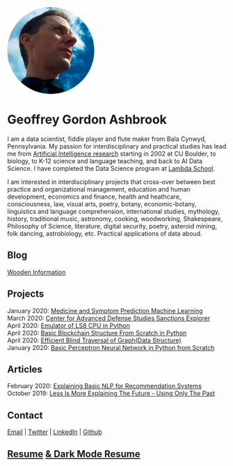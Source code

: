 <img src="geoffrey_gordon_ashbrook_round.png" alt="Geoffrey Gordon Ashbrook" width="200" height="200">

# Geoffrey Gordon Ashbrook

I am a data scientist, fiddle player and flute maker from Bala Cynwyd, Pennsylvania. My passion for interdisciplinary and practical studies has lead me from [Artificial Intelligence research](https://dl.acm.org/doi/10.5555/646145.678706) starting in 2002 at CU Boulder, to biology, to K-12 science and language teaching, and back to AI Data Science. I have completed the Data Science program at [Lambda School](https://lambdaschool.com/). 

I am interested in interdisciplinary projects that cross-over between best practice and organizational management, education and human development, economics and finance, health and heathcare, consciousness, law, visual arts, poetry, botany, economic-botany, linguistics and language comprehension, international studies, mythology, history, traditional music, astronomy, cooking, woodworking, Shakespeare, Philosophy of Science, literature, digital security, poetry, asteroid mining, folk dancing, astrobiology, etc. Practical applications of data aboud.

## Blog
[Wooden Information](https://medium.com/wooden-information/)  

## Projects
January 2020: [Medicine and Symptom Prediction Machine Learning](https://github.com/MedCabinet)  
March 2020: [Center for Advanced Defense Studies Sanctions Explorer](https://medium.com/wooden-information/modeling-networks-of-networks-5e22cd85cd24)  
April 2020: [Emulator of LS8 CPU in Python](https://https://github.com/lineality/ls8_emulator)  
April 2020: [Basic Blockchain Structure From Scratch in Python](https://github.com/lineality/Basic_Python_Blockchain/)  
April 2020: [Efficient Blind Traversal of Graph(Data Structure)](https://github.com/lineality/Blind-Graph-Traversal)  
January 2020: [Basic Perceptron Neural Network in Python from Scratch](https://github.com/lineality/Perceptron_Studies)

## Articles
February 2020: [Explaining Basic NLP for Recommendation Systems](https://colab.research.google.com/drive/1n0QHVKLmjHhb1J0PVumoxq58-1OevP5b)  
October 2019: [Less Is More Explaining The Future - Using Only The Past](https://medium.com/wooden-information/less-is-more-904427f568e0)

## Contact
[Email](mailto:geoffreygordonashbrook@gmail.com) | [Twitter](https://twitter.com/GG_Ashbrook) | [LinkedIn](https://www.linkedin.com/in/geoffrey-gordon-ashbrook//)  | [Github](https://github.com/lineality/)

## [Resume](https://drive.google.com/file/d/1eJhXaEYvHz9q0zgZUHwME5xAIJ_ikEt9/view?usp=sharing) [& Dark Mode Resume](https://drive.google.com/file/d/1dPinVNTKtKMVVT8z0RIAhJi9AwZ4XbiG/view?usp=sharing)

